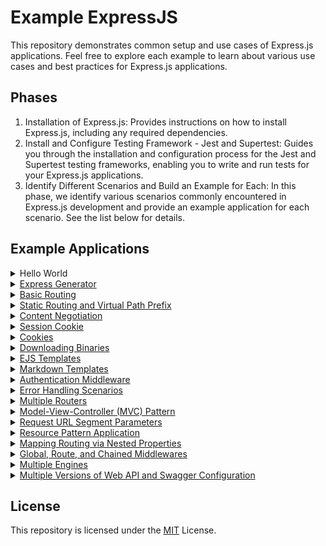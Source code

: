 # **Example ExpressJS**

This repository demonstrates common setup and use cases of Express.js applications. Feel free to explore each example to learn about various use cases and best practices for Express.js applications.

## **Phases**

1. Installation of Express.js: Provides instructions on how to install Express.js, including any required dependencies.
2. Install and Configure Testing Framework - Jest and Supertest: Guides you through the installation and configuration process for the Jest and Supertest testing frameworks, enabling you to write and run tests for your Express.js applications.
3. Identify Different Scenarios and Build an Example for Each: In this phase, we identify various scenarios commonly encountered in Express.js development and provide an example application for each scenario. See the list below for details.

## **Example Applications**
<details>
    <summary>Hello World</summary>  
    A basic "Hello World" application built using Express.js. It serves as a starting point to ensure your Express.js installation is working correctly.

```sh
# run
node ./src/1_hello_world/bin/www
```
</details>

<details>
    <summary>
        <ins>Express Generator</ins>
    </summary>
    An Express.js application that uses EJS (Embedded JavaScript) templates. This example demonstrates how to generate dynamic HTML content using templates and showcases the scaffolding capabilities of the Express Generator CLI.

```sh
# run
node ./src/2_generator/bin/www
```
</details>

<details>
    <summary>
        <ins>Basic Routing</ins>
    </summary>
    This example showcases different HTTP verbs (GET, POST, PUT, PATCH, DELETE) and how they can be handled in Express.js. It provides a clear understanding of routing and request handling in an Express.js application.

```sh
# run
node ./src/3_basic_routing/bin/www
```
</details>

<details>
    <summary>
        <ins>Static Routing and Virtual Path Prefix</ins>
    </summary>
    This example demonstrates how to serve static files, such as CSS and JavaScript, using Express.js. It also shows how to add a virtual path prefix to all static resources for better organization and modularity.

```sh
# run
node ./src/4_static_routing/bin/www
```
</details>

<details>
    <summary>
        <ins>Content Negotiation</ins>
    </summary>
    Content negotiation is an important aspect of building APIs. This example illustrates how to handle different response formatting based on the "Content-Type" accept header. It allows your application to respond with the appropriate format, such as JSON or XML, based on the client's preference.

```sh
# run
node ./src/5_content_type_negotiation/bin/www
```
</details>

<details>
    <summary>
        <ins>Session Cookie</ins>
    </summary>
    Session management is essential for many web applications. This example shows how to set a session cookie in an Express.js application, enabling you to store and retrieve user-specific data across multiple requests.

```sh
# run
node ./src/6_cookie_session/bin/www
```
</details>

<details>
    <summary>
        <ins>Cookies</ins>
    </summary>
    Cookies are commonly used for maintaining user sessions and storing small amounts of client-side data. This example demonstrates how to set and read cookies in an Express.js application, providing a foundation for implementing features like user authentication and personalization.

```sh
# run
node ./src/7_cookie/bin/www
```
</details>

<details>
    <summary>
        <ins>Downloading Binaries</ins>
    </summary>
    In some cases, you may need to serve binary files, such as images or documents, from your Express.js application. This example illustrates how to set up a route that allows users to download binary files stored on your server.

```sh
# run
node ./src/8_download/bin/www
```
</details>

<details>
    <summary>
        <ins>EJS Templates</ins>
    </summary>
    EJS is a popular templating engine for Express.js applications. This example shows how to use EJS templates as the rendering engine, allowing you to dynamically generate HTML content with embedded JavaScript logic.

```sh
# run
node ./src/9_template_ejs/bin/www
```
</details>

<details>
    <summary>
        <ins>Markdown Templates</ins>
    </summary>
    Markdown is a lightweight markup language often used for documentation and plain-text formatting. This example demonstrates how to use Markdown templates as the rendering engine in an Express.js application, providing a way to generate HTML content from Markdown files.

```sh
# run
node ./src/9.1_template_md/bin/www
```
</details>

<details>
    <summary>
        <ins>Authentication Middleware</ins>
    </summary>
    Security is crucial for web applications, and this example introduces an authentication middleware that protects certain routes. It demonstrates a basic login flow using bcrypt for password hashing and EJS as the template engine for rendering views.

```sh
# run
node ./src/10_authentication/bin/www
```
</details>

<details>
    <summary>
        <ins>Error Handling Scenarios</ins>
    </summary>
    Error handling is a critical aspect of application development. This example focuses on various error scenarios and showcases how to handle them effectively in an Express.js application. It emphasizes route handle chaining and error formatting with verbosity, enabling you to create robust and user-friendly error handling mechanisms.

```sh
# run
node ./src/11_error_pages/bin/www
```
</details>

<details>
    <summary>
        <ins>Multiple Routers</ins>
    </summary>
    As your application grows, you may need to split your routes into multiple routers for better organization and maintainability. This example demonstrates how to handle multiple routers in an Express.js application and showcases version handling using route segments.

```sh
# run
node ./src/12_multi_routing/bin/www
```
</details>

<details>
    <summary>
        <ins>Model-View-Controller (MVC) Pattern</ins>
    </summary>
    The MVC pattern is a popular architectural design pattern for developing scalable web applications. This example implements the MVC pattern in an Express.js application, taking inspiration from the ASP.NET interface. If needed, this example can be moved to its own package for further emphasis and modularity.

```sh
# run
node ./src/13_mvc/bin/www
```
</details>

<details>
    <summary>
        <ins>Request URL Segment Parameters</ins>
    </summary>
    URL segment parameters are commonly used to pass dynamic data to server routes. This example provides various scenarios for handling URL segment parameters, such as converting them to integers or extending the request context with additional data.

```sh
# run
node ./src/14_params/bin/www
```
</details>

<details>
    <summary>
        <ins>Resource Pattern Application</ins>
    </summary>
    The resource pattern application is a recommended approach for designing RESTful APIs. This example adds support for the resource pattern application in an Express.js application and showcases a simple object designed following this pattern. For more information on the resource pattern, refer to the [Google Cloud API Design Guide](https://cloud.google.com/apis/design/resources).

```sh
# run
node ./src/15_resource_pattern/bin/www
```
</details>

<details>
    <summary>
        <ins>Mapping Routing via Nested Properties</ins>
    </summary>
    Sometimes, you may have complex routing requirements that involve nested properties. This example demonstrates how to map routes using nested properties, allowing for a more organized and flexible routing structure in your Express.js application.

```sh
# run
node ./src/16_route_map/bin/www
```
</details>

<details>
    <summary>
        <ins>Global, Route, and Chained Middlewares</ins>
    </summary>
    Middlewares are an essential part of Express.js applications, and this example showcases different types of middlewares. It covers global middleware, route-specific middleware, and chained middleware, providing a comprehensive understanding of how to implement and use them effectively.

```sh
# run
node ./src/17_route_middleware/bin/www
```
</details>

<details>
    <summary>
        <ins>Multiple Engines</ins>
    </summary>
    Express.js supports multiple template engines, and this example demonstrates how to use multiple engines and merge them seamlessly in your application. It allows you to leverage the strengths of different template engines for specific use cases, providing flexibility in rendering dynamic content.

```sh
# run
node ./src/18_multi_template/bin/www
```
</details>

<details>
    <summary>
        <ins>Multiple Versions of Web API and Swagger Configuration</ins>
    </summary>
    In API development, managing multiple versions of an API is common. This example exposes multiple versions of a web API (v1 and v2) in an Express.js application. It also configures Swagger-UI and Swagger-JSDocs to display both versions of the API in the Swagger documentation, making it easier for developers to explore and interact with the different versions.

```sh
# run
node ./src/19_swagger/bin/www
```
</details>

## **License**

This repository is licensed under the [MIT](./LICENSE.md) License.
